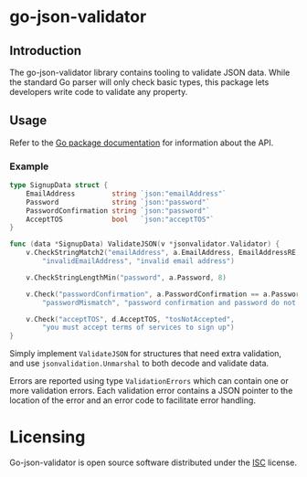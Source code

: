 # go-json-validator
## Introduction
The go-json-validator library contains tooling to validate JSON data. While
the standard Go parser will only check basic types, this package lets
developers write code to validate any property.

## Usage
Refer to the [Go package
documentation](https://pkg.go.dev/github.com/galdor/go-json-validator) for
information about the API.

### Example
```go
type SignupData struct {
	EmailAddress         string `json:"emailAddress"`
	Password             string `json:"password"`
	PasswordConfirmation string `json:"password"`
	AcceptTOS            bool   `json:"acceptTOS"`
}

func (data *SignupData) ValidateJSON(v *jsonvalidator.Validator) {
	v.CheckStringMatch2("emailAddress", a.EmailAddress, EmailAddressRE,
		"invalidEmailAddress", "invalid email address")

	v.CheckStringLengthMin("password", a.Password, 8)

	v.Check("passwordConfirmation", a.PasswordConfirmation == a.Password,
		"passwordMismatch", "password confirmation and password do not match")

	v.Check("acceptTOS", d.AcceptTOS, "tosNotAccepted",
		"you must accept terms of services to sign up")
}
```

Simply implement `ValidateJSON` for structures that need extra validation, and
use `jsonvalidation.Unmarshal` to both decode and validate data.

Errors are reported using type `ValidationErrors` which can contain one or
more validation errors. Each validation error contains a JSON pointer to the
location of the error and an error code to facilitate error handling.

# Licensing
Go-json-validator is open source software distributed under the
[ISC](https://opensource.org/licenses/ISC) license.
